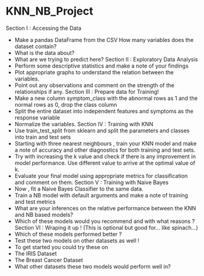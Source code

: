 # KNN_NB_Project


Section I : Accessing the Data
- Make a pandas DataFrame from the CSV
 How many variables does the dataset contain?
- What is the data about?
- What are we trying to predict here?
Section II : Exploratory Data Analysis
- Perform some descriptive statistics and make a note of your findings
- Plot appropriate graphs to understand the relation between the variables.
- Point out any observations and comment on the strength of the relationships if any.
Section III : Prepare data for Training!
- Make a new column symptom_class with the abnormal rows as 1 and the normal rows as 0, drop the class column
- Split the entire dataset into independent features and symptoms as the response variable
- Normalize the variables.
Section IV : Training with KNN
- Use train_test_split from sklearn and split the parameters and classes into train and test sets
- Starting with three nearest neighbours , train your KNN model and make a note of accuracy and other diagnostics for both training and test sets.
- Try with increasing the k value and check if there is any improvement in model performance. Use different value to arrive at the optimal value of k.
- Evaluate your final model using appropriate metrics for classification and comment on them.
Section V : Training with Naive Bayes
- Now , fit a Naive Bayes Classifier to the same data.
- Train a NB model with default arguments and make a note of training and test metrics
- What are your inferences on the relative performance between the KNN and NB based models?
- Which of these models would you recommend and with what reasons ?
Section VI : Wraping it up ! (This is optional but good for... like spinach...)
- Which of these models performed better ?
- Test these two models on other datasets as well !
- To get started you could try these on
- The IRIS Dataset
- The Breast Cancer Dataset
- What other datasets these two models would perform well in?
